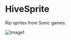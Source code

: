 # HiveSprite
Rip sprites from Sonic games.

![Image1](https://user-images.githubusercontent.com/66194501/133906567-0c35004e-76a2-4fd2-9a1c-4eeab7c381d8.png)
